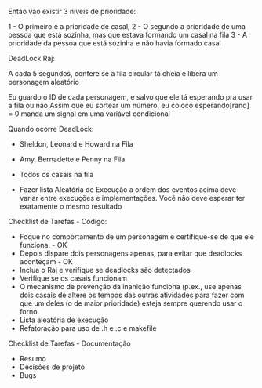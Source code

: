 Então vão existir 3 níveis de prioridade:

1 - O primeiro é a prioridade de casal, 
2 - O segundo a prioridade de uma pessoa que está sozinha, mas que estava formando um casal na fila
3 - A prioridade da pessoa que está sozinha e não havia formado casal

DeadLock Raj:

A cada 5 segundos, confere se a fila circular tá cheia e libera um personagem aleatório

Eu guardo o ID de cada personagem, e salvo que ele tá esperando pra usar a fila ou não
Assim que eu sortear um número, eu coloco esperando[rand] = 0
manda um signal em uma variável condicional

Quando ocorre DeadLock:
- Sheldon, Leonard e Howard na Fila
- Amy, Bernadette e Penny na Fila
- Todos os casais na fila

- Fazer lista Aleatória de Execução
a ordem dos eventos acima deve variar entre execuções e implementações. 
Você não deve esperar ter exatamente o mesmo resultado

Checklist de Tarefas - Código:
- Foque no comportamento de um personagem e certifique-se de que ele funciona. - OK
- Depois dispare dois personagens apenas, para evitar que deadlocks aconteçam - OK
- Inclua o Raj e verifique se  deadlocks  são  detectados
- Verifique se os casais funcionam
- O mecanismo  de  prevenção da  inanição  funciona 
 (p.ex.,  use  apenas  dois  casais  de  altere  os  tempos  das 
 outras  atividades para  fazer  com  que  um  deles  (o  de  maior  prioridade)
esteja  sempre  querendo  usar  o  forno.
- Lista aleatória de execução
- Refatoração para uso de .h e .c e makefile

Checklist de Tarefas - Documentação
- Resumo
- Decisões de projeto
- Bugs